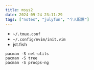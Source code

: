 ```yaml
---
title: msys2
date: 2024-09-24 23:11:29
tags: ["notes", "julyfun", "个人配置"]
---
```

- `~/.tmux.conf`
- `~/.config/nvim/init.vim`
- jst.fish

```
pacman -S net-utils
pacman -S tree
pacman -S procps-ng
```

